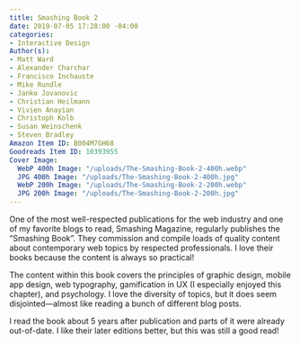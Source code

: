 ```yaml
---
title: Smashing Book 2
date: 2019-07-05 17:28:00 -04:00
categories:
- Interactive Design
Author(s):
- Matt Ward
- Alexander Charchar
- Francisco Inchauste
- Mike Rundle
- Janko Jovanovic
- Christian Heilmann
- Vivien Anayian
- Christoph Kolb
- Susan Weinschenk
- Steven Bradley
Amazon Item ID: B004M7GH68
Goodreads Item ID: 10393955
Cover Image:
  WebP 400h Image: "/uploads/The-Smashing-Book-2-400h.webp"
  JPG 400h Image: "/uploads/The-Smashing-Book-2-400h.jpg"
  WebP 200h Image: "/uploads/The-Smashing-Book-2-200h.webp"
  JPG 200h Image: "/uploads/The-Smashing-Book-2-200h.jpg"
---
```


One of the most well-respected publications for the web industry and one of my favorite blogs to read, Smashing Magazine, regularly publishes the “Smashing Book”. They commission and compile loads of quality content about contemporary web topics by respected professionals. I love their books because the content is always so practical!

The content within this book covers the principles of graphic design, mobile app design, web typography, gamification in UX (I especially enjoyed this chapter), and psychology. I love the diversity of topics, but it does seem disjointed—almost like reading a bunch of different blog posts.

I read the book about 5 years after publication and parts of it were already out-of-date. I like their later editions better, but this was still a good read!